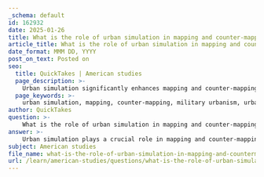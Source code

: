 ```yaml
---
_schema: default
id: 162932
date: 2025-01-26
title: What is the role of urban simulation in mapping and counter-mapping efforts?
article_title: What is the role of urban simulation in mapping and counter-mapping efforts?
date_format: MMM DD, YYYY
post_on_text: Posted on
seo:
  title: QuickTakes | American studies
  page_description: >-
    Urban simulation significantly enhances mapping and counter-mapping efforts in military contexts by improving situational awareness, integrating diverse data sources, facilitating training, and providing insights into urban complexities for effective operational planning.
  page_keywords: >-
    urban simulation, mapping, counter-mapping, military urbanism, urban warfare, situational awareness, data integration, training, hyperreality, urban complexity, tactical decision-making, strategic planning, urban landscapes
author: QuickTakes
question: >-
    What is the role of urban simulation in mapping and counter-mapping efforts?
answer: >-
    Urban simulation plays a crucial role in mapping and counter-mapping efforts, particularly in the context of military urbanism and urban warfare. Here are several key aspects of its significance:\n\n1. **Enhanced Situational Awareness**: Urban simulations provide a three-dimensional representation of urban environments, allowing military planners and urban combatants to visualize and understand complex urban landscapes. This includes identifying available lines of sight, means of egress, and potential hiding spots, which are critical for tactical decision-making in urban combat scenarios.\n\n2. **Integration of Diverse Data Sources**: The creation of comprehensive urban simulations often involves integrating various data sources, such as aerial and satellite surveillance, along with ground-level insights from first-hand accounts and photographs. This multi-faceted approach helps to create a more accurate and detailed representation of urban spaces, which is essential for effective planning and operational execution.\n\n3. **Training and Preparedness**: Simulated urban environments serve as training grounds for military personnel, allowing them to rehearse operations in a controlled yet realistic setting. This training is vital for preparing forces to navigate the complexities of urban warfare, where traditional military strategies may not apply. The simulations can be tailored to reflect specific urban morphologies and scenarios, enhancing the realism of training exercises.\n\n4. **Counter-Mapping Capabilities**: Urban simulation aids in counter-mapping efforts by allowing military planners to identify and analyze the urban landscape from multiple perspectives. This includes understanding the socio-political dynamics at play within urban areas, which can inform strategies for engagement and control. The ability to visualize potential urban developments and changes over time also supports proactive planning.\n\n5. **Hyperreal Environments**: The concept of hyperreality in urban simulations blurs the lines between the simulated and the authentic. This characteristic allows military planners to experiment with various strategies and outcomes in a risk-free environment, assessing the implications of different actions before they are executed in real-world scenarios.\n\n6. **Adaptation to Urban Complexity**: As urban environments become increasingly complex and densely populated, traditional mapping techniques may fall short. Urban simulations allow for a more nuanced understanding of urban density, infrastructure, and the interactions between various urban elements, which is essential for effective military operations in such settings.\n\nIn summary, urban simulation is a powerful tool in mapping and counter-mapping efforts, providing military planners with the necessary insights and training to navigate the challenges of urban warfare effectively. It enhances situational awareness, integrates diverse data sources, and allows for realistic training and strategic planning in complex urban environments.
subject: American studies
file_name: what-is-the-role-of-urban-simulation-in-mapping-and-countermapping-efforts.md
url: /learn/american-studies/questions/what-is-the-role-of-urban-simulation-in-mapping-and-countermapping-efforts
---
```


&nbsp;